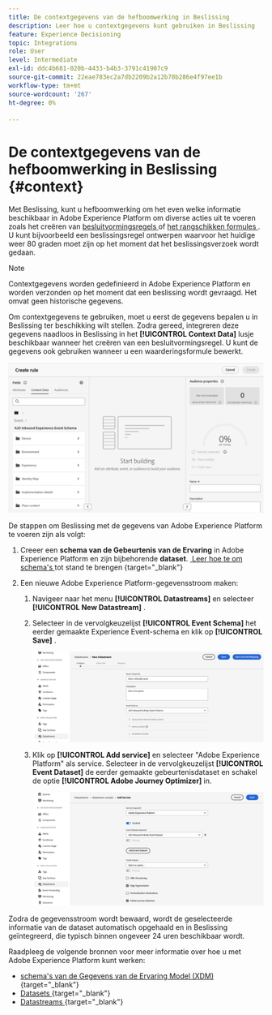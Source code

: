 ```yaml
---
title: De contextgegevens van de hefboomwerking in Beslissing
description: Leer hoe u contextgegevens kunt gebruiken in Beslissing
feature: Experience Decisioning
topic: Integrations
role: User
level: Intermediate
exl-id: ddc4b681-020b-4433-b4b3-3791c41907c9
source-git-commit: 22eae783ec2a7db2209b2a12b78b286e4f97ee1b
workflow-type: tm+mt
source-wordcount: '267'
ht-degree: 0%

---
```


# De contextgegevens van de hefboomwerking in Beslissing {#context}

Met Beslissing, kunt u hefboomwerking om het even welke informatie beschikbaar in Adobe Experience Platform om diverse acties uit te voeren zoals het creëren van [ besluitvormingsregels ](rules.md) of [ het rangschikken formules ](ranking.md). U kunt bijvoorbeeld een beslissingsregel ontwerpen waarvoor het huidige weer 80 graden moet zijn op het moment dat het beslissingsverzoek wordt gedaan.

>[!NOTE]
>
>Contextgegevens worden gedefinieerd in Adobe Experience Platform en worden verzonden op het moment dat een beslissing wordt gevraagd. Het omvat geen historische gegevens.

Om contextgegevens te gebruiken, moet u eerst de gegevens bepalen u in Beslissing ter beschikking wilt stellen. Zodra gereed, integreren deze gegevens naadloos in Beslissing in het **[!UICONTROL Context Data]** lusje beschikbaar wanneer het creëren van een besluitvormingsregel. U kunt de gegevens ook gebruiken wanneer u een waarderingsformule bewerkt.

![](assets/decision-rules-context.png)

De stappen om Beslissing met de gegevens van Adobe Experience Platform te voeren zijn als volgt:

1. Creeer een **schema van de Gebeurtenis van de Ervaring** in Adobe Experience Platform en zijn bijbehorende **dataset**. [ Leer hoe te om schema&#39;s ](https://experienceleague.adobe.com/en/docs/experience-platform/xdm/ui/resources/schemas) tot stand te brengen {target="_blank"}

1. Een nieuwe Adobe Experience Platform-gegevensstroom maken:

   1. Navigeer naar het menu **[!UICONTROL Datastreams]** en selecteer **[!UICONTROL New Datastream]** .

   1. Selecteer in de vervolgkeuzelijst **[!UICONTROL Event Schema]** het eerder gemaakte Experience Event-schema en klik op **[!UICONTROL Save]** .

      ![](assets/decision-rule-context-datastream.png)

   1. Klik op **[!UICONTROL Add service]** en selecteer &quot;Adobe Experience Platform&quot; als service. Selecteer in de vervolgkeuzelijst **[!UICONTROL Event Dataset]** de eerder gemaakte gebeurtenisdataset en schakel de optie **[!UICONTROL Adobe Journey Optimizer]** in.

      ![](assets/decision-rules-context-datastream-service.png)

Zodra de gegevensstroom wordt bewaard, wordt de geselecteerde informatie van de dataset automatisch opgehaald en in Beslissing geïntegreerd, die typisch binnen ongeveer 24 uren beschikbaar wordt.

Raadpleeg de volgende bronnen voor meer informatie over hoe u met Adobe Experience Platform kunt werken:

* [ schema&#39;s van de Gegevens van de Ervaring Model (XDM) ](https://experienceleague.adobe.com/en/docs/experience-platform/xdm/schema/composition) {target="_blank"}
* [ Datasets ](https://experienceleague.adobe.com/en/docs/experience-platform/catalog/datasets/overview) {target="_blank"}
* [ Datastreams ](https://experienceleague.adobe.com/en/docs/experience-platform/datastreams/overview) {target="_blank"}
